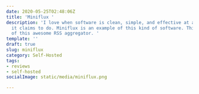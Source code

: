 ```yaml
---
date: 2020-05-25T02:48:06Z
title: 'Miniflux '
description: 'I love when software is clean, simple, and effective at achieving what
  it claims to do. Miniflux is an example of this kind of software. This is a mini-review
  of this awesome RSS aggregator. '
template: ''
draft: true
slug: miniflux
category: Self-Hosted
tags:
- reviews
- self-hosted
socialImage: static/media/miniflux.png

---
```

